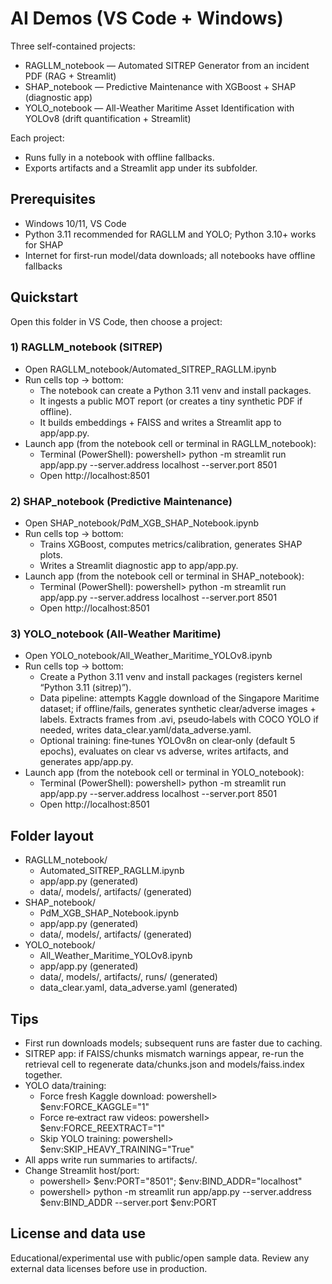 # AI Demos (VS Code + Windows)
Three self-contained projects:
- RAGLLM_notebook — Automated SITREP Generator from an incident PDF (RAG + Streamlit)
- SHAP_notebook — Predictive Maintenance with XGBoost + SHAP (diagnostic app)
- YOLO_notebook — All-Weather Maritime Asset Identification with YOLOv8 (drift quantification + Streamlit)

Each project:
- Runs fully in a notebook with offline fallbacks.
- Exports artifacts and a Streamlit app under its subfolder.

## Prerequisites
- Windows 10/11, VS Code
- Python 3.11 recommended for RAGLLM and YOLO; Python 3.10+ works for SHAP
- Internet for first-run model/data downloads; all notebooks have offline fallbacks

## Quickstart
Open this folder in VS Code, then choose a project:

### 1) RAGLLM_notebook (SITREP)
- Open RAGLLM_notebook/Automated_SITREP_RAGLLM.ipynb
- Run cells top → bottom:
  - The notebook can create a Python 3.11 venv and install packages.
  - It ingests a public MOT report (or creates a tiny synthetic PDF if offline).
  - It builds embeddings + FAISS and writes a Streamlit app to app/app.py.
- Launch app (from the notebook cell or terminal in RAGLLM_notebook):
  - Terminal (PowerShell):
    powershell> python -m streamlit run app/app.py --server.address localhost --server.port 8501
  - Open http://localhost:8501

### 2) SHAP_notebook (Predictive Maintenance)
- Open SHAP_notebook/PdM_XGB_SHAP_Notebook.ipynb
- Run cells top → bottom:
  - Trains XGBoost, computes metrics/calibration, generates SHAP plots.
  - Writes a Streamlit diagnostic app to app/app.py.
- Launch app (from the notebook cell or terminal in SHAP_notebook):
  - Terminal (PowerShell):
    powershell> python -m streamlit run app/app.py --server.address localhost --server.port 8501
  - Open http://localhost:8501

### 3) YOLO_notebook (All-Weather Maritime)
- Open YOLO_notebook/All_Weather_Maritime_YOLOv8.ipynb
- Run cells top → bottom:
  - Create a Python 3.11 venv and install packages (registers kernel “Python 3.11 (sitrep)”).
  - Data pipeline: attempts Kaggle download of the Singapore Maritime dataset; if offline/fails, generates synthetic clear/adverse images + labels. Extracts frames from .avi, pseudo‑labels with COCO YOLO if needed, writes data_clear.yaml/data_adverse.yaml.
  - Optional training: fine‑tunes YOLOv8n on clear‑only (default 5 epochs), evaluates on clear vs adverse, writes artifacts, and generates app/app.py.
- Launch app (from the notebook cell or terminal in YOLO_notebook):
  - Terminal (PowerShell):
    powershell> python -m streamlit run app/app.py --server.address localhost --server.port 8501
  - Open http://localhost:8501

## Folder layout
- RAGLLM_notebook/
  - Automated_SITREP_RAGLLM.ipynb
  - app/app.py (generated)
  - data/, models/, artifacts/ (generated)
- SHAP_notebook/
  - PdM_XGB_SHAP_Notebook.ipynb
  - app/app.py (generated)
  - data/, models/, artifacts/ (generated)
- YOLO_notebook/
  - All_Weather_Maritime_YOLOv8.ipynb
  - app/app.py (generated)
  - data/, models/, artifacts/, runs/ (generated)
  - data_clear.yaml, data_adverse.yaml (generated)

## Tips
- First run downloads models; subsequent runs are faster due to caching.
- SITREP app: if FAISS/chunks mismatch warnings appear, re-run the retrieval cell to regenerate data/chunks.json and models/faiss.index together.
- YOLO data/training:
  - Force fresh Kaggle download: powershell> $env:FORCE_KAGGLE="1"
  - Force re‑extract raw videos: powershell> $env:FORCE_REEXTRACT="1"
  - Skip YOLO training: powershell> $env:SKIP_HEAVY_TRAINING="True"
- All apps write run summaries to artifacts/.
- Change Streamlit host/port:
  - powershell> $env:PORT="8501"; $env:BIND_ADDR="localhost"
  - powershell> python -m streamlit run app/app.py --server.address $env:BIND_ADDR --server.port $env:PORT

## License and data use
Educational/experimental use with public/open sample data. Review any external data licenses before use in production.